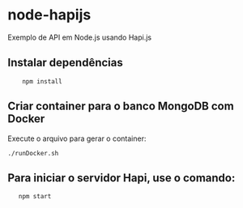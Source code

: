 # node-hapijs
Exemplo de API em Node.js usando Hapi.js

## Instalar dependências

```
    npm install
```

## Criar container para o banco MongoDB com Docker
Execute o arquivo para gerar o container:

```
./runDocker.sh
```

## Para iniciar o servidor Hapi, use o comando:

```
   npm start
```
